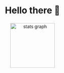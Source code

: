 <h1 align="center">Hello there 👋</h1>

###

<div align="center">
  <img src="https://discord.c99.nl/widget/theme-1/889593573866094712.png" height="140" alt="stats graph"  />
</div>
